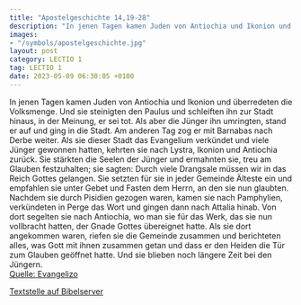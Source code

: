 ```yaml
---
title: "Apostelgeschichte 14,19-28"
description: "In jenen Tagen kamen Juden von Antiochia und Ikonion und überredeten die Volksmenge. Und sie steinigten den Paulus und schleiften ihn zur Stadt hinaus, in der Meinung, er sei tot. Als aber die Jünger ihn umringten, stand er auf und ging in die Stadt. Am anderen Tag zog er mit Bar...."
images:
- "/symbols/apostelgeschichte.jpg"
layout: post
category: LECTIO 1
tag: LECTIO 1
date: 2023-05-09 06:30:05 +0100
---
```

In jenen Tagen kamen Juden von Antiochia und Ikonion und überredeten die Volksmenge. Und sie steinigten den Paulus und schleiften ihn zur Stadt hinaus, in der Meinung, er sei tot.
Als aber die Jünger ihn umringten, stand er auf und ging in die Stadt. Am anderen Tag zog er mit Barnabas nach Derbe weiter.<!--more-->
Als sie dieser Stadt das Evangelium verkündet und viele Jünger gewonnen hatten, kehrten sie nach Lystra, Ikonion und Antiochia zurück.
Sie stärkten die Seelen der Jünger und ermahnten sie, treu am Glauben festzuhalten; sie sagten: Durch viele Drangsale müssen wir in das Reich Gottes gelangen.
Sie setzten für sie in jeder Gemeinde Älteste ein und empfahlen sie unter Gebet und Fasten dem Herrn, an den sie nun glaubten.
Nachdem sie durch Pisidien gezogen waren, kamen sie nach Pamphylien,
verkündeten in Perge das Wort und gingen dann nach Attalia hinab.
Von dort segelten sie nach Antiochia, wo man sie für das Werk, das sie nun vollbracht hatten, der Gnade Gottes übereignet hatte.
Als sie dort angekommen waren, riefen sie die Gemeinde zusammen und berichteten alles, was Gott mit ihnen zusammen getan und dass er den Heiden die Tür zum Glauben geöffnet hatte.
Und sie blieben noch längere Zeit bei den Jüngern.<br>
[Quelle: Evangelizo](https://evangeliumtagfuertag.org/DE/gospel)

[Textstelle auf Bibelserver](https://www.bibleserver.com/EU/Apostelgeschichte14,19-28)

